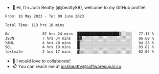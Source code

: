 - 👋 Hi, I’m Josh Beatty (@jbeatty88), welcome to my GitHub profile!

<!--START_SECTION:waka-->

```txt
From: 10 May 2023 - To: 09 June 2023

Total Time: 113 hrs 16 mins

Go               87 hrs 24 mins  ███████████████████▒░░░░░   77.17 %
JSON             7 hrs 34 mins   █▓░░░░░░░░░░░░░░░░░░░░░░░   06.68 %
YAML             4 hrs 48 mins   █░░░░░░░░░░░░░░░░░░░░░░░░   04.25 %
SQL              4 hrs 19 mins   █░░░░░░░░░░░░░░░░░░░░░░░░   03.82 %
textmate         2 hrs 17 mins   ▓░░░░░░░░░░░░░░░░░░░░░░░░   02.02 %
```

<!--END_SECTION:waka-->

- 💞️ I would love to collaborate!
- 📫 You can reach me at joshbeatty@softwaresugar.co

<!---
jbeatty88/jbeatty88 is a ✨ special ✨ repository because its `README.md` (this file) appears on your GitHub profile.
You can click the Preview link to take a look at your changes.
--->
